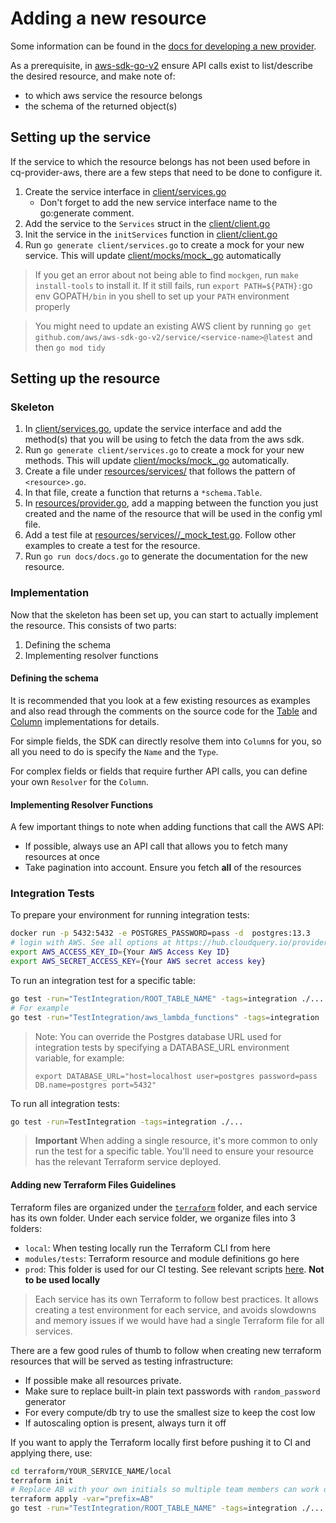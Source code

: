 # Adding a new resource

Some information can be found in the [docs for developing a new provider](https://docs.cloudquery.io/developers/developing-new-provider).

As a prerequisite, in [aws-sdk-go-v2](https://pkg.go.dev/github.com/aws/aws-sdk-go-v2) ensure API calls exist to list/describe the desired resource, and make note of:

   - to which aws service the resource belongs
   - the schema of the returned object(s)

## Setting up the service

If the service to which the resource belongs has not been used before in cq-provider-aws, there are a few steps that need to be done to configure it.

1. Create the service interface in [client/services.go](../../client/services.go)
   * Don't forget to add the new service interface name to the go:generate comment.
1. Add the service to the `Services` struct in the [client/client.go](../../client/client.go)
1. Init the service in the `initServices` function in [client/client.go](../../client/client.go)
1. Run `go generate client/services.go` to create a mock for your new service. This will update [client/mocks/mock_<service>.go](../../client/mocks) automatically

> If you get an error about not being able to find `mockgen`, run `make install-tools` to install it. If it still fails, run `export PATH=${PATH}:`go env GOPATH`/bin` in you shell to set up your `PATH` environment properly

> You might need to update an existing AWS client by running `go get github.com/aws/aws-sdk-go-v2/service/<service-name>@latest` and then `go mod tidy`

## Setting up the resource

### Skeleton

1. In [client/services.go](../../client/services.go), update the service interface and add the method(s) that you will be using to fetch the data from the aws sdk.
1. Run `go generate client/services.go` to create a mock for your new methods. This will update [client/mocks/mock_<service>.go](../../client/mocks) automatically.
1. Create a file under [resources/services/<service>](../../resources/services) that follows the pattern of `<resource>.go`.
1. In that file, create a function that returns a `*schema.Table`.
1. In [resources/provider.go](../../resources/provider/provider.go), add a mapping between the function you just created and the name of the resource that will be used in the config yml file.
1. Add a test file at [resources/services/<service>/<resource>_mock_test.go](../../resources/services). Follow other examples to create a test for the resource.
1. Run `go run docs/docs.go` to generate the documentation for the new resource.

### Implementation

Now that the skeleton has been set up, you can start to actually implement the resource. This consists of two parts: 

1. Defining the schema
1. Implementing resolver functions

#### Defining the schema

It is recommended that you look at a few existing resources as examples and also read through the comments on the source code for the [Table](https://github.com/cloudquery/cq-provider-sdk/blob/main/provider/schema/table.go) and [Column](https://github.com/cloudquery/cq-provider-sdk/blob/main/provider/schema/column.go) implementations for details.

For simple fields, the SDK can directly resolve them into `Column`s for you, so all you need to do is specify the `Name` and the `Type`.

For complex fields or fields that require further API calls, you can define your own `Resolver` for the `Column`.

#### Implementing Resolver Functions

A few important things to note when adding functions that call the AWS API:

- If possible, always use an API call that allows you to fetch many resources at once
- Take pagination into account. Ensure you fetch **all** of the resources

### Integration Tests

To prepare your environment for running integration tests:
```bash
docker run -p 5432:5432 -e POSTGRES_PASSWORD=pass -d  postgres:13.3
# login with AWS. See all options at https://hub.cloudquery.io/providers/cloudquery/aws/latest
export AWS_ACCESS_KEY_ID={Your AWS Access Key ID}
export AWS_SECRET_ACCESS_KEY={Your AWS secret access key}
```

To run an integration test for a specific table:

```bash
go test -run="TestIntegration/ROOT_TABLE_NAME" -tags=integration ./...
# For example
go test -run="TestIntegration/aws_lambda_functions" -tags=integration ./...
```

> Note: You can override the Postgres database URL used for integration tests by specifying a DATABASE_URL environment variable, for example:
> 
> ```
> export DATABASE_URL="host=localhost user=postgres password=pass DB.name=postgres port=5432"
> ```  

To run all integration tests:

```bash
go test -run=TestIntegration -tags=integration ./...
```

>**Important** When adding a single resource, it's more common to only run the test for a specific table. You'll need to ensure your resource has the relevant Terraform service deployed. 

#### Adding new Terraform Files Guidelines

Terraform files are organized under the [`terraform`](../../terraform/) folder, and each service has its own folder.
Under each service folder, we organize files into 3 folders:
- `local`: When testing locally run the Terraform CLI from here
- `modules/tests`: Terraform resource and module definitions go here
- `prod`: This folder is used for our CI testing. See relevant scripts [here](../../scripts/). **Not to be used locally**

>Each service has its own Terraform to follow best practices. It allows creating a test environment for each service, and avoids slowdowns and memory issues if we would have had a single Terraform file for all services.

There are a few good rules of thumb to follow when creating new terraform resources that will be served as testing infrastructure:
* If possible make all resources private.
* Make sure to replace built-in plain text passwords with `random_password` generator
* For every compute/db try to use the smallest size to keep the cost low
* If autoscaling option is present, always turn it off

If you want to apply the Terraform locally first before pushing it to CI and applying there, use:

```bash
cd terraform/YOUR_SERVICE_NAME/local
terraform init
# Replace AB with your own initials so multiple team members can work on the same account without conflicting resources
terraform apply -var="prefix=AB"
go test -run="TestIntegration/ROOT_TABLE_NAME" -tags=integration ./...
```
